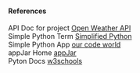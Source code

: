 #### References
API Doc for project [Open Weather API](https://openweathermap.org/current#data)  
Simple Python Term [Simplified Python](https://www.simplifiedpython.net/openweathermap-api-python/)  
Simple Python App [our code world](https://ourcodeworld.com/articles/read/553/creating-very-simple-graphical-user-interfaces-with-python-using-appjar-tkinter-based-ui)  
appJar Home [appJar](http://appjar.info/)  
Pyton Docs [w3schools](https://www.w3schools.com/python/default.asp)  
